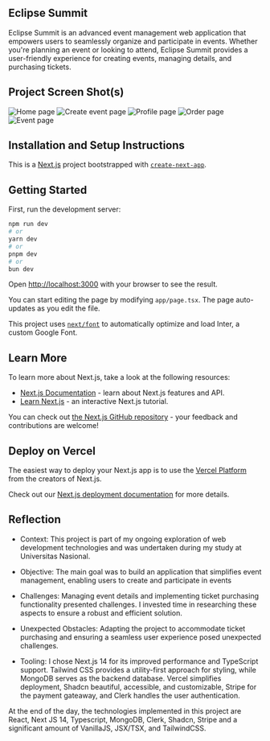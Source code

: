 ## Eclipse Summit

Eclipse Summit is an advanced event management web application that empowers users to seamlessly organize and participate in events. Whether you're planning an event or looking to attend, Eclipse Summit provides a user-friendly experience for creating events, managing details, and purchasing tickets.

## Project Screen Shot(s)

![Home page](https://github.com/Rangga056/eclipse-summit/assets/136163122/bbbd7ea8-b78b-458f-b53d-e222634602ef)
![Create event page](https://github.com/Rangga056/eclipse-summit/assets/136163122/54610613-3290-4ca4-9c93-06669bf9473e)
![Profile page](https://github.com/Rangga056/eclipse-summit/assets/136163122/ca45a26c-0fd9-4c14-8ff3-715f0f66b0e2)
![Order page](https://github.com/Rangga056/eclipse-summit/assets/136163122/42ee17da-6c2b-4bcc-906d-2ed81bc14629)
![Event page](https://github.com/Rangga056/eclipse-summit/assets/136163122/9e84c697-503d-4795-b179-d9c29e8d0cbd)

## Installation and Setup Instructions

This is a [Next.js](https://nextjs.org/) project bootstrapped with [`create-next-app`](https://github.com/vercel/next.js/tree/canary/packages/create-next-app).

## Getting Started

First, run the development server:

```bash
npm run dev
# or
yarn dev
# or
pnpm dev
# or
bun dev
```

Open [http://localhost:3000](http://localhost:3000) with your browser to see the result.

You can start editing the page by modifying `app/page.tsx`. The page auto-updates as you edit the file.

This project uses [`next/font`](https://nextjs.org/docs/basic-features/font-optimization) to automatically optimize and load Inter, a custom Google Font.

## Learn More

To learn more about Next.js, take a look at the following resources:

- [Next.js Documentation](https://nextjs.org/docs) - learn about Next.js features and API.
- [Learn Next.js](https://nextjs.org/learn) - an interactive Next.js tutorial.

You can check out [the Next.js GitHub repository](https://github.com/vercel/next.js/) - your feedback and contributions are welcome!

## Deploy on Vercel

The easiest way to deploy your Next.js app is to use the [Vercel Platform](https://vercel.com/new?utm_medium=default-template&filter=next.js&utm_source=create-next-app&utm_campaign=create-next-app-readme) from the creators of Next.js.

Check out our [Next.js deployment documentation](https://nextjs.org/docs/deployment) for more details.

## Reflection

  - Context: This project is part of my ongoing exploration of web development technologies and was undertaken during my study at Universitas Nasional.

  - Objective: The main goal was to build an application that simplifies event management, enabling users to create and participate in events

  - Challenges: Managing event details and implementing ticket purchasing functionality presented challenges. I invested time in researching these aspects to ensure a robust and efficient solution.

  - Unexpected Obstacles: Adapting the project to accommodate ticket purchasing and ensuring a seamless user experience posed unexpected challenges.

  - Tooling: I chose Next.js 14 for its improved performance and TypeScript support. Tailwind CSS provides a utility-first approach for styling, while MongoDB serves as the backend database. Vercel simplifies deployment, Shadcn beautiful, accessible, and customizable, Stripe for the payment gateaway, and Clerk handles the user authentication.

At the end of the day, the technologies implemented in this project are React, Next JS 14, Typescript, MongoDB, Clerk, Shadcn, Stripe and a significant amount of VanillaJS, JSX/TSX, and TailwindCSS.